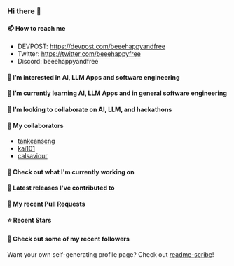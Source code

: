 ### Hi there 👋

#### 📫 How to reach me
- DEVPOST: https://devpost.com/beeehappyandfree
- Twitter: https://twitter.com/beeehappyfree
- Discord: beeehappyandfree

#### 👀 I’m interested in AI, LLM Apps and software engineering

#### 🌱 I’m currently learning AI, LLM Apps and in general software engineering

#### 💞️ I’m looking to collaborate on AI, LLM, and hackathons

#### 🧰 My collaborators
- [tankeanseng](https://github.com/tankeanseng)
- [kai101](https://github.com/kai101)
- [calsaviour](https://github.com/calsaviour)

#### 👷 Check out what I'm currently working on


#### 🔭 Latest releases I've contributed to


#### 🔨 My recent Pull Requests


#### ⭐ Recent Stars


#### 👯 Check out some of my recent followers


Want your own self-generating profile page? Check out [readme-scribe](https://github.com/muesli/readme-scribe)!
